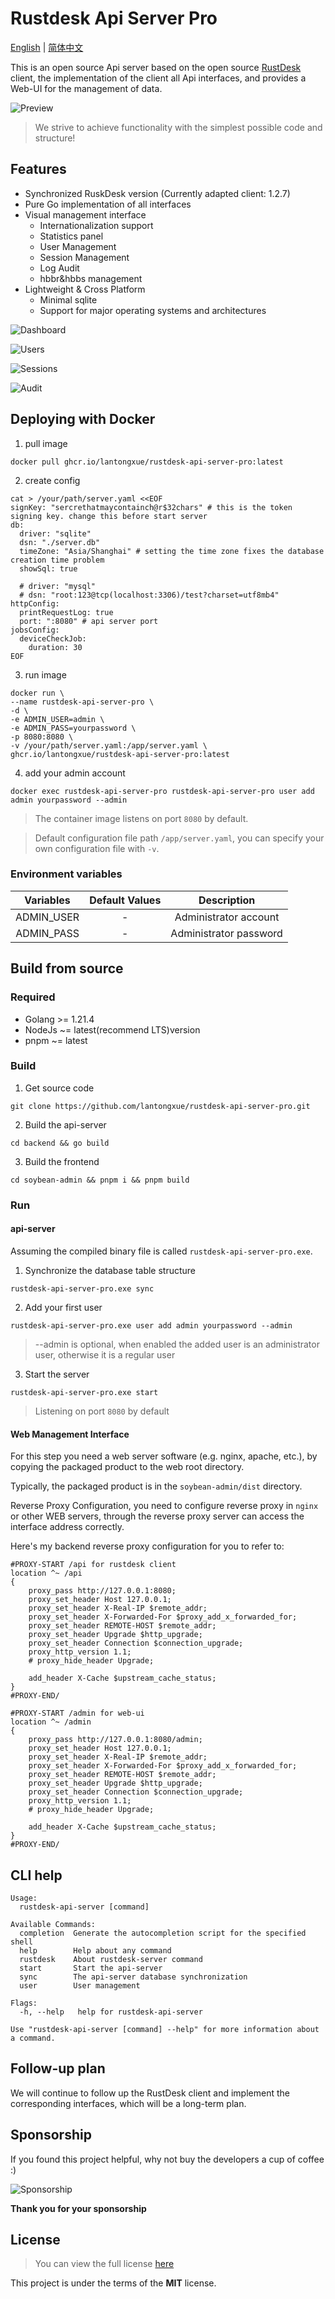 Rustdesk Api Server Pro
============

[English](https://github.com/rustdesk/rustdesk) | [简体中文](https://github.com/lantongxue/rustdesk-api-server-pro/blob/master/README_CN.md)

This is an open source Api server based on the open source [RustDesk](https://github.com/rustdesk/rustdesk) client, the implementation of the client all Api interfaces, and provides a Web-UI for the management of data.

![Preview](./img/login.png)

> We strive to achieve functionality with the simplest possible code and structure!

## Features
- Synchronized RuskDesk version (Currently adapted client: 1.2.7)
- Pure Go implementation of all interfaces
- Visual management interface
    - Internationalization support
    - Statistics panel
    - User Management
    - Session Management
    - Log Audit
    - hbbr&hbbs management
- Lightweight & Cross Platform
    - Minimal sqlite
    - Support for major operating systems and architectures

![Dashboard](./img/dashboard.png "Dashboard")

![Users](./img/users.png "Users")

![Sessions](./img/sessions.png "Sessions")

![Audit](./img/audit.png "Audit")

## Deploying with Docker
1. pull image
```shell
docker pull ghcr.io/lantongxue/rustdesk-api-server-pro:latest
```
2. create config
```shell
cat > /your/path/server.yaml <<EOF
signKey: "sercrethatmaycontainch@r$32chars" # this is the token signing key. change this before start server
db:
  driver: "sqlite"
  dsn: "./server.db"
  timeZone: "Asia/Shanghai" # setting the time zone fixes the database creation time problem
  showSql: true

  # driver: "mysql"
  # dsn: "root:123@tcp(localhost:3306)/test?charset=utf8mb4"
httpConfig:
  printRequestLog: true
  port: ":8080" # api server port
jobsConfig:
  deviceCheckJob:
    duration: 30
EOF
```
3. run image
```shell
docker run \
--name rustdesk-api-server-pro \
-d \
-e ADMIN_USER=admin \
-e ADMIN_PASS=yourpassword \
-p 8080:8080 \
-v /your/path/server.yaml:/app/server.yaml \
ghcr.io/lantongxue/rustdesk-api-server-pro:latest
```
4. add your admin account
```shell
docker exec rustdesk-api-server-pro rustdesk-api-server-pro user add admin yourpassword --admin
```

> The container image listens on port `8080` by default.

> Default configuration file path `/app/server.yaml`, you can specify your own configuration file with `-v`.

### Environment variables

| Variables | Default Values | Description |
| :------------: | :------------: | :------------: |
|ADMIN_USER|-|Administrator account|
|ADMIN_PASS|-|Administrator password|

## Build from source
### Required
- Golang >= 1.21.4
- NodeJs ~= latest(recommend LTS)version
- pnpm ~= latest

### Build
1. Get source code

```shell
git clone https://github.com/lantongxue/rustdesk-api-server-pro.git
```

2. Build the api-server

```shell
cd backend && go build
```

3. Build the frontend
```shell
cd soybean-admin && pnpm i && pnpm build
```

### Run

#### api-server
Assuming the compiled binary file is called `rustdesk-api-server-pro.exe`.

1. Synchronize the database table structure
```shell
rustdesk-api-server-pro.exe sync
```

2. Add your first user
```shell
rustdesk-api-server-pro.exe user add admin yourpassword --admin
```
> --admin is optional, when enabled the added user is an administrator user, otherwise it is a regular user

3. Start the server
```shell
rustdesk-api-server-pro.exe start
```
> Listening on port `8080` by default

#### Web Management Interface
For this step you need a web server software (e.g. nginx, apache, etc.), by copying the packaged product to the web root directory.

Typically, the packaged product is in the `soybean-admin/dist` directory.

Reverse Proxy Configuration, you need to configure reverse proxy in `nginx` or other WEB servers, through the reverse proxy server can access the interface address correctly.

Here's my backend reverse proxy configuration for you to refer to:
```nginx
#PROXY-START /api for rustdesk client
location ^~ /api
{
    proxy_pass http://127.0.0.1:8080;
    proxy_set_header Host 127.0.0.1;
    proxy_set_header X-Real-IP $remote_addr;
    proxy_set_header X-Forwarded-For $proxy_add_x_forwarded_for;
    proxy_set_header REMOTE-HOST $remote_addr;
    proxy_set_header Upgrade $http_upgrade;
    proxy_set_header Connection $connection_upgrade;
    proxy_http_version 1.1;
    # proxy_hide_header Upgrade;

    add_header X-Cache $upstream_cache_status;
}
#PROXY-END/

#PROXY-START /admin for web-ui
location ^~ /admin
{
    proxy_pass http://127.0.0.1:8080/admin;
    proxy_set_header Host 127.0.0.1;
    proxy_set_header X-Real-IP $remote_addr;
    proxy_set_header X-Forwarded-For $proxy_add_x_forwarded_for;
    proxy_set_header REMOTE-HOST $remote_addr;
    proxy_set_header Upgrade $http_upgrade;
    proxy_set_header Connection $connection_upgrade;
    proxy_http_version 1.1;
    # proxy_hide_header Upgrade;

    add_header X-Cache $upstream_cache_status;
}
#PROXY-END/
```

## CLI help
```shell
Usage:
  rustdesk-api-server [command]

Available Commands:
  completion  Generate the autocompletion script for the specified shell
  help        Help about any command
  rustdesk    About rustdesk-server command
  start       Start the api-server
  sync        The api-server database synchronization
  user        User management

Flags:
  -h, --help   help for rustdesk-api-server

Use "rustdesk-api-server [command] --help" for more information about a command.
```

## Follow-up plan
We will continue to follow up the RustDesk client and implement the corresponding interfaces, which will be a long-term plan.

## Sponsorship

If you found this project helpful, why not buy the developers a cup of coffee :)

![Sponsorship](./soybean-admin/src/assets/imgs/sponsorships.png "Sponsorship")

**Thank you for your sponsorship**

## License
>You can view the full license [here](https://github.com/lantongxue/rustdesk-api-server-pro/blob/master/LICENSE)

This project is under the terms of the **MIT** license.